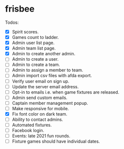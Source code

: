 # frisbee

Todos:

- [x] Spirit scores.
- [x] Games count to ladder.
- [x] Admin user list page.
- [x] Admin team list page.
- [x] Admin to create another admin.
- [ ] Admin to create a user.
- [ ] Admin to create a team.
- [ ] Admin to assign a member to team.
- [ ] Admin import csv files with afda export.
- [ ] Verify user email on sign up.
- [ ] Update the server email address.
- [ ] Opt-in to emails i.e. when game fixtures are released.
- [ ] Admin send custom emails.
- [ ] Captain member management popup.
- [ ] Make responsive for mobile.
- [x] Fix font color on dark team.
- [ ] Ability to contact admins.
- [ ] Automated fixtures.
- [ ] Facebook login.
- [ ] Events: late 2021 fun rounds.
- [ ] Fixture games should have individual dates.
